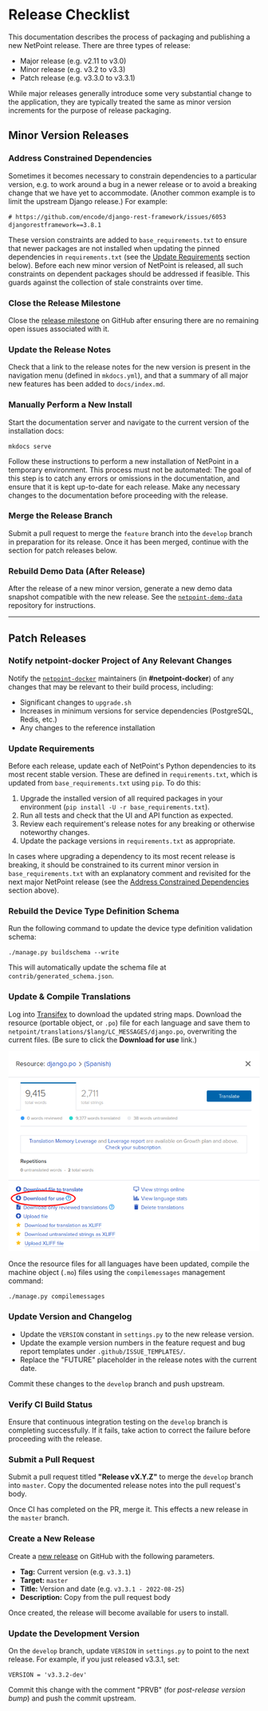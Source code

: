 # Release Checklist

This documentation describes the process of packaging and publishing a new NetPoint release. There are three types of release:

* Major release (e.g. v2.11 to v3.0)
* Minor release (e.g. v3.2 to v3.3)
* Patch release (e.g. v3.3.0 to v3.3.1)

While major releases generally introduce some very substantial change to the application, they are typically treated the same as minor version increments for the purpose of release packaging.

## Minor Version Releases

### Address Constrained Dependencies

Sometimes it becomes necessary to constrain dependencies to a particular version, e.g. to work around a bug in a newer release or to avoid a breaking change that we have yet to accommodate. (Another common example is to limit the upstream Django release.) For example:

```
# https://github.com/encode/django-rest-framework/issues/6053
djangorestframework==3.8.1
```

These version constraints are added to `base_requirements.txt` to ensure that newer packages are not installed when updating the pinned dependencies in `requirements.txt` (see the [Update Requirements](#update-requirements) section below). Before each new minor version of NetPoint is released, all such constraints on dependent packages should be addressed if feasible. This guards against the collection of stale constraints over time.

### Close the Release Milestone

Close the [release milestone](https://github.com/khulnasoft/netpoint/milestones) on GitHub after ensuring there are no remaining open issues associated with it.

### Update the Release Notes

Check that a link to the release notes for the new version is present in the navigation menu (defined in `mkdocs.yml`), and that a summary of all major new features has been added to `docs/index.md`.

### Manually Perform a New Install

Start the documentation server and navigate to the current version of the installation docs:

```no-highlight
mkdocs serve
```

Follow these instructions to perform a new installation of NetPoint in a temporary environment. This process must not be automated: The goal of this step is to catch any errors or omissions in the documentation, and ensure that it is kept up-to-date for each release. Make any necessary changes to the documentation before proceeding with the release.

### Merge the Release Branch

Submit a pull request to merge the `feature` branch into the `develop` branch in preparation for its release. Once it has been merged, continue with the section for patch releases below.

### Rebuild Demo Data (After Release)

After the release of a new minor version, generate a new demo data snapshot compatible with the new release. See the [`netpoint-demo-data`](https://github.com/khulnasoft/netpoint-demo-data) repository for instructions.

---

## Patch Releases

### Notify netpoint-docker Project of Any Relevant Changes

Notify the [`netpoint-docker`](https://github.com/khulnasoft/netpoint/netpoint-docker) maintainers (in **#netpoint-docker**) of any changes that may be relevant to their build process, including:

* Significant changes to `upgrade.sh`
* Increases in minimum versions for service dependencies (PostgreSQL, Redis, etc.)
* Any changes to the reference installation

### Update Requirements

Before each release, update each of NetPoint's Python dependencies to its most recent stable version. These are defined in `requirements.txt`, which is updated from `base_requirements.txt` using `pip`. To do this:

1. Upgrade the installed version of all required packages in your environment (`pip install -U -r base_requirements.txt`).
2. Run all tests and check that the UI and API function as expected.
3. Review each requirement's release notes for any breaking or otherwise noteworthy changes.
4. Update the package versions in `requirements.txt` as appropriate.

In cases where upgrading a dependency to its most recent release is breaking, it should be constrained to its current minor version in `base_requirements.txt` with an explanatory comment and revisited for the next major NetPoint release (see the [Address Constrained Dependencies](#address-constrained-dependencies) section above).

### Rebuild the Device Type Definition Schema

Run the following command to update the device type definition validation schema:

```nohighlight
./manage.py buildschema --write
```

This will automatically update the schema file at `contrib/generated_schema.json`.

### Update & Compile Translations

Log into [Transifex](https://app.transifex.com/khulnasoft/netpoint/dashboard/) to download the updated string maps. Download the resource (portable object, or `.po`) file for each language and save them to `netpoint/translations/$lang/LC_MESSAGES/django.po`, overwriting the current files. (Be sure to click the **Download for use** link.)

![Transifex download](../media/development/transifex_download.png)

Once the resource files for all languages have been updated, compile the machine object (`.mo`) files using the `compilemessages` management command:

```nohighlight
./manage.py compilemessages
```

### Update Version and Changelog

* Update the `VERSION` constant in `settings.py` to the new release version.
* Update the example version numbers in the feature request and bug report templates under `.github/ISSUE_TEMPLATES/`.
* Replace the "FUTURE" placeholder in the release notes with the current date.

Commit these changes to the `develop` branch and push upstream.

### Verify CI Build Status

Ensure that continuous integration testing on the `develop` branch is completing successfully. If it fails, take action to correct the failure before proceeding with the release.

### Submit a Pull Request

Submit a pull request titled **"Release vX.Y.Z"** to merge the `develop` branch into `master`. Copy the documented release notes into the pull request's body.

Once CI has completed on the PR, merge it. This effects a new release in the `master` branch.

### Create a New Release

Create a [new release](https://github.com/khulnasoft/netpoint/releases/new) on GitHub with the following parameters.

* **Tag:** Current version (e.g. `v3.3.1`)
* **Target:** `master`
* **Title:** Version and date (e.g. `v3.3.1 - 2022-08-25`)
* **Description:** Copy from the pull request body

Once created, the release will become available for users to install.

### Update the Development Version

On the `develop` branch, update `VERSION` in `settings.py` to point to the next release. For example, if you just released v3.3.1, set:

```
VERSION = 'v3.3.2-dev'
```

Commit this change with the comment "PRVB" (for _post-release version bump_) and push the commit upstream.
